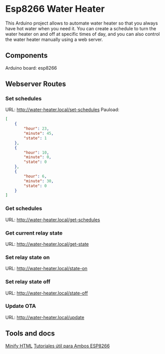 # Esp8266 Water Heater

This Arduino project allows to automate water heater so that you always have hot water when you need it. 
You can create a schedule to turn the water heater on and off at specific times of day, and you can also control the water heater manually using a web server.

## Components
Arduino board: esp8266

## Webserver Routes
### Set schedules 
URL: http://water-heater.local/set-schedules
Pauload: 
```json
[
	{
		"hour": 23,
		"minute": 45,
		"state": 1
	},
	{
		"hour": 10,
		"minute": 0,
		"state": 0
	},
	{
		"hour": 6,
		"minute": 30,
		"state": 0
	}
]
```

### Get schedules 
URL: http://water-heater.local/get-schedules

### Get current relay state
URL: http://water-heater.local/get-state

### Set relay state on
URL: http://water-heater.local/state-on

### Set relay state off
URL: http://water-heater.local/state-off

### Update OTA
URL: http://water-heater.local/update

## Tools and docs
[Minify HTML](https://jsonformatter.org/minify-html)
[Tutoriales útil para Ambos ESP8266](https://nocheprogramacion.com/series/arduino_esp/index.html)

